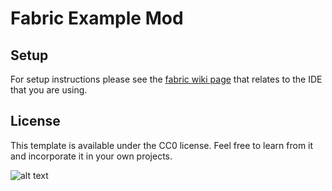 # Fabric Example Mod

## Setup

For setup instructions please see the [fabric wiki page](https://fabricmc.net/wiki/tutorial:setup) that relates to the IDE that you are using.

## License

This template is available under the CC0 license. Feel free to learn from it and incorporate it in your own projects.


 ![alt text]([http://url/to/img.png](https://images.shockbyte.com/knowledgebase/2023-01-18_LlwG9rwFZt.png)https://images.shockbyte.com/knowledgebase/2023-01-18_LlwG9rwFZt.png)
